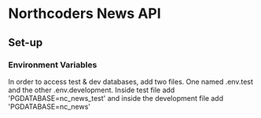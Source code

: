 # Northcoders News API

## Set-up

### Environment Variables

In order to access test & dev databases, add two files. One named .env.test and the other .env.development. Inside test file add 'PGDATABASE=nc_news_test' and inside the development file add 'PGDATABASE=nc_news'